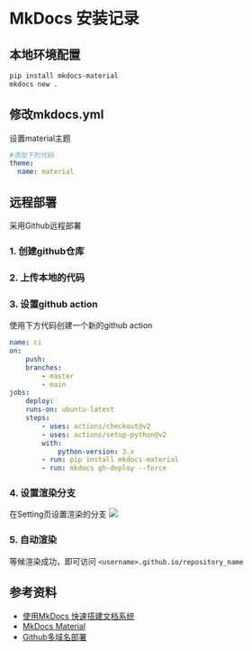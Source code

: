 
# MkDocs 安装记录

## 本地环境配置

```bash
pip install mkdocs-material
mkdocs new .
```

## 修改mkdocs.yml

设置material主题

```yml
#添加下列代码
theme:
  name: material
```

## 远程部署

采用Github远程部署

### 1. 创建github仓库
### 2. 上传本地的代码
### 3. 设置github action
使用下方代码创建一个新的github action
```yml
name: ci 
on:
    push:
    branches:
        - master 
        - main
jobs:
    deploy:
    runs-on: ubuntu-latest
    steps:
        - uses: actions/checkout@v2
        - uses: actions/setup-python@v2
        with:
            python-version: 3.x
        - run: pip install mkdocs-material 
        - run: mkdocs gh-deploy --force
```
### 4. 设置渲染分支
在Setting页设置渲染的分支
![](https://zerokei-imgurl.oss-cn-hangzhou.aliyuncs.com/img/20220603102723.png)
### 5. 自动渲染
等候渲染成功，即可访问 `<username>.github.io/repository_name`

## 参考资料

- [使用MkDocs 快速搭建文档系统](https://www.bluesdawn.top/489/)
- [MkDocs Material](https://jamstackthemes.dev/demo/theme/mkdocs-material/)
- [Github多域名部署](https://www.cnblogs.com/dev2007/p/13947333.html)

